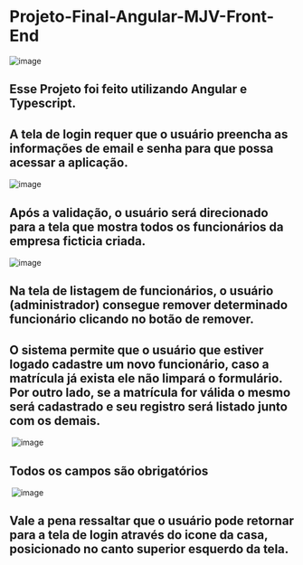 # Projeto-Final-Angular-MJV-Front-End


<img>![image](https://user-images.githubusercontent.com/91974464/167533404-e6d951c9-d7bc-43c7-bc08-ea9b4a43424a.png)</img>

## Esse Projeto foi feito utilizando Angular e Typescript. 

## A tela de login requer que o usuário preencha as informações de email e senha para que possa acessar a aplicação.

<img>![image](https://user-images.githubusercontent.com/91974464/167533651-60be2f19-60a4-426a-8b10-fdc8955b09e5.png)</img>

## Após a validação, o usuário será direcionado para a tela que mostra todos os funcionários da empresa ficticia criada.

<img>![image](https://user-images.githubusercontent.com/91974464/167533879-02b74e4e-b96a-4acd-8cc3-a9aa0f6fd60b.png)</img>

## Na tela de listagem de funcionários, o usuário (administrador) consegue remover determinado funcionário clicando no botão de remover. 

## O sistema permite que o usuário que estiver logado cadastre um novo funcionário, caso a matrícula já exista ele não limpará o formulário. Por outro lado, se a matrícula for válida o mesmo será cadastrado e seu registro será listado junto com os demais.

<img> ![image](https://user-images.githubusercontent.com/91974464/167534887-5c8f2fd1-e70e-4e52-8c10-70ffab75edfd.png) </img>

## Todos os campos são obrigatórios
<img> ![image](https://user-images.githubusercontent.com/91974464/167535106-6cefec37-b0a4-40f0-a316-c8f69b0ff833.png) </img>

## Vale a pena ressaltar que o usuário pode retornar para a tela de login através do icone da casa, posicionado no canto superior esquerdo da tela.
